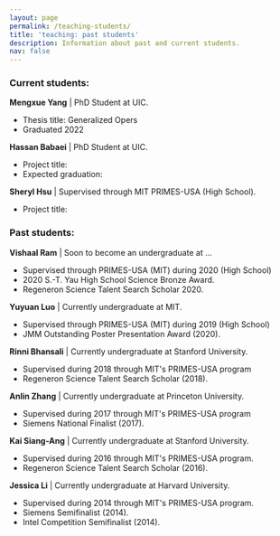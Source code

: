 ```yaml
---
layout: page
permalink: /teaching-students/
title: 'teaching: past students'
description: Information about past and current students.
nav: false
---
```


<h3>Current students:</h3>

<b>Mengxue Yang</b> | PhD Student at UIC.
- Thesis title: Generalized Opers
- Graduated 2022

<b>Hassan Babaei</b> | PhD Student at UIC. 
- Project title: 
- Expected graduation: 

<b>Sheryl Hsu</b> | Supervised through MIT PRIMES-USA (High School).
- Project title:

<h3>Past students:</h3>

<b>Vishaal Ram</b> |  Soon to become an undergraduate at ...
- Supervised through PRIMES-USA (MIT) during 2020 (High School)
- 2020 S.-T. Yau High School Science Bronze Award.
- Regeneron Science Talent Search Scholar 2020.

<b>Yuyuan Luo</b> |   Currently undergraduate at MIT.
- Supervised through PRIMES-USA (MIT) during 2019 (High School)
- JMM Outstanding Poster Presentation Award (2020). 

<b>Rinni Bhansali</b>  | Currently undergraduate at Stanford University.
- Supervised during 2018 through MIT's PRIMES-USA program
- Regeneron Science Talent Search Scholar (2018).

<b>Anlin Zhang</b>   |  Currently undergraduate at Princeton University.
- Supervised during 2017 through MIT's PRIMES-USA program
- Siemens National Finalist (2017).

<b>Kai Siang-Ang</b> | Currently undergraduate at Stanford University.
- Supervised during 2016 through MIT's PRIMES-USA program. 
- Regeneron Science Talent Search Scholar (2016).

<b>Jessica Li</b> |  Currently undergraduate at Harvard University.
- Supervised during 2014 through MIT's PRIMES-USA program.
- Siemens Semifinalist (2014).
- Intel Competition Semifinalist (2014). 
